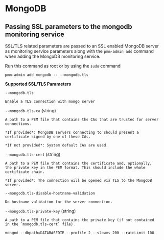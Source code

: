 # MongoDB

## Passing SSL parameters to the mongodb monitoring service

SSL/TLS related parameters are passed to an SSL enabled MongoDB server as
monitoring service parameters along with the `pmm-admin add` command when adding
the MongoDB monitoring service.

Run this command as root or by using the `sudo` command

```
pmm-admin add mongodb -- --mongodb.tls
```

**Supported SSL/TLS Parameters**

`--mongodb.tls`

    Enable a TLS connection with mongo server

`--mongodb.tls-ca`  (string)

    A path to a PEM file that contains the CAs that are trusted for server connections.

    *If provided*: MongoDB servers connecting to should present a certificate signed by one of these CAs.

    *If not provided*: System default CAs are used.

`--mongodb.tls-cert` (string)

    A path to a PEM file that contains the certificate and, optionally, the private key in the PEM format. This should include the whole certificate chain.

    *If provided*: The connection will be opened via TLS to the MongoDB server.

`--mongodb.tls-disable-hostname-validation`

    Do hostname validation for the server connection.

`--mongodb.tls-private-key` (string)

    A path to a PEM file that contains the private key (if not contained in the `mongodb.tls-cert` file).

```
mongod --dbpath=DATABASEDIR --profile 2 --slowms 200 --rateLimit 100
```
